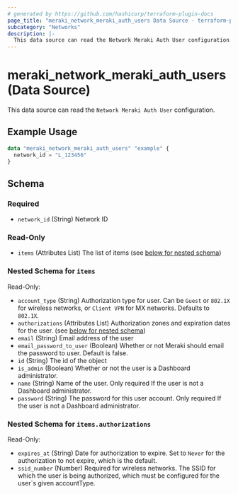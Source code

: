```yaml
---
# generated by https://github.com/hashicorp/terraform-plugin-docs
page_title: "meraki_network_meraki_auth_users Data Source - terraform-provider-meraki"
subcategory: "Networks"
description: |-
  This data source can read the Network Meraki Auth User configuration.
---
```


# meraki_network_meraki_auth_users (Data Source)

This data source can read the `Network Meraki Auth User` configuration.

## Example Usage

```terraform
data "meraki_network_meraki_auth_users" "example" {
  network_id = "L_123456"
}
```

<!-- schema generated by tfplugindocs -->
## Schema

### Required

- `network_id` (String) Network ID

### Read-Only

- `items` (Attributes List) The list of items (see [below for nested schema](#nestedatt--items))

<a id="nestedatt--items"></a>
### Nested Schema for `items`

Read-Only:

- `account_type` (String) Authorization type for user. Can be `Guest` or `802.1X` for wireless networks, or `Client VPN` for MX networks. Defaults to `802.1X`.
- `authorizations` (Attributes List) Authorization zones and expiration dates for the user. (see [below for nested schema](#nestedatt--items--authorizations))
- `email` (String) Email address of the user
- `email_password_to_user` (Boolean) Whether or not Meraki should email the password to user. Default is false.
- `id` (String) The id of the object
- `is_admin` (Boolean) Whether or not the user is a Dashboard administrator.
- `name` (String) Name of the user. Only required If the user is not a Dashboard administrator.
- `password` (String) The password for this user account. Only required If the user is not a Dashboard administrator.

<a id="nestedatt--items--authorizations"></a>
### Nested Schema for `items.authorizations`

Read-Only:

- `expires_at` (String) Date for authorization to expire. Set to `Never` for the authorization to not expire, which is the default.
- `ssid_number` (Number) Required for wireless networks. The SSID for which the user is being authorized, which must be configured for the user`s given accountType.
